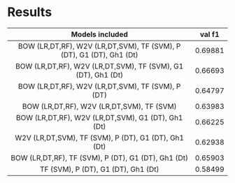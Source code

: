 # Results

Models included | val f1 
:-----: | :-----: 
BOW (LR,DT,RF), W2V (LR,DT,SVM), TF (SVM), P (DT), G1 (DT), Gh1 (Dt) | 0.69881 
BOW (LR,DT,RF), W2V (LR,DT,SVM), TF (SVM), G1 (DT), Gh1 (Dt) | 0.66693 
BOW (LR,DT,RF), W2V (LR,DT,SVM), TF (SVM), P (DT) | 0.64797 
BOW (LR,DT,RF), W2V (LR,DT,SVM), TF (SVM) | 0.63983 
BOW (LR,DT,RF), W2V (LR,DT,SVM), G1 (DT), Gh1 (Dt) | 0.66225 
W2V (LR,DT,SVM), TF (SVM), P (DT), G1 (DT), Gh1 (Dt) | 0.62938 
BOW (LR,DT,RF), TF (SVM), P (DT), G1 (DT), Gh1 (Dt) | 0.65903
TF (SVM), P (DT), G1 (DT), Gh1 (Dt) | 0.58499 
